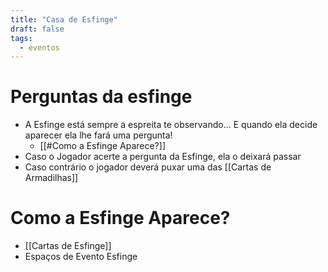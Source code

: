 ```yaml
---
title: "Casa de Esfinge"
draft: false
tags:
  - eventos
---
```

# Perguntas da esfinge

- A Esfinge está sempre a espreita te observando...  E quando ela decide aparecer ela lhe fará uma pergunta!   
	- [[#Como a Esfinge Aparece?]]  
- Caso o Jogador acerte a pergunta da Esfinge, ela o deixará passar 
- Caso contrário o jogador deverá puxar uma das [[Cartas de Armadilhas]]

# Como a Esfinge Aparece?

- [[Cartas de Esfinge]]
- Espaços de Evento Esfinge